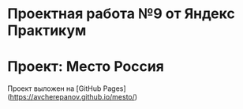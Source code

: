 # Проектная работа №9 от Яндекс Практикум
# Проект: Место Россия

Проект выложен на [GitHub Pages] (https://avcherepanov.github.io/mesto/)